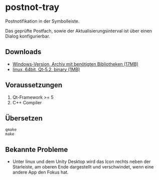 postnot-tray
============

Postnotifikation in der Symbolleiste.

Das geprüfte Postfach, sowie der Aktualisierungsinterval ist über
einen Dialog konfigurierbar.

Downloads
---------

- [Windows-Version, Archiv mit benötigten Bibliotheken (17MB)](https://dl.dropboxusercontent.com/u/4480138/postnot-tray-dist-release-x86.zip)
- [linux, 64bit, Qt-5.2, binary (1MB)](https://dl.dropboxusercontent.com/u/4480138/postnot-tray)

Voraussetzungen
---------------

1. Qt-Framework >= 5
2. C++ Compiler

Übersetzen
----------

    qmake
    make
    
Bekannte Probleme
-----------------

- Unter linux und dem Unity Desktop wird das Icon rechts neben der Starleiste, am oberen Ende dargestellt und verschwindet, wenn eine andere App den Fokus hat.

